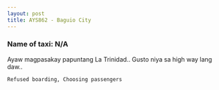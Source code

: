 ```yaml
---
layout: post
title: AYS862 - Baguio City
---
```


### Name of taxi: N/A

Ayaw magpasakay papuntang La Trinidad.. Gusto niya sa high way lang daw..

```Refused boarding, Choosing passengers```
